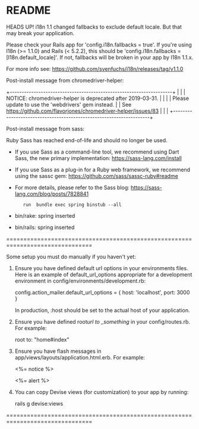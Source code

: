 # README

HEADS UP! i18n 1.1 changed fallbacks to exclude default locale.
But that may break your application.

Please check your Rails app for 'config.i18n.fallbacks = true'.
If you're using I18n (>= 1.1.0) and Rails (< 5.2.2), this should be
'config.i18n.fallbacks = [I18n.default_locale]'.
If not, fallbacks will be broken in your app by I18n 1.1.x.

For more info see:
https://github.com/svenfuchs/i18n/releases/tag/v1.1.0

Post-install message from chromedriver-helper:

+--------------------------------------------------------------------+
| |
| NOTICE: chromedriver-helper is deprecated after 2019-03-31. |
| |
| Please update to use the 'webdrivers' gem instead. |
| See https://github.com/flavorjones/chromedriver-helper/issues/83 |
| |
+--------------------------------------------------------------------+

Post-install message from sass:

Ruby Sass has reached end-of-life and should no longer be used.

- If you use Sass as a command-line tool, we recommend using Dart Sass, the new
  primary implementation: https://sass-lang.com/install

- If you use Sass as a plug-in for a Ruby web framework, we recommend using the
  sassc gem: https://github.com/sass/sassc-ruby#readme

- For more details, please refer to the Sass blog:
  https://sass-lang.com/blog/posts/7828841

         run  bundle exec spring binstub --all

- bin/rake: spring inserted
- bin/rails: spring inserted

===============================================================================

Some setup you must do manually if you haven't yet:

1. Ensure you have defined default url options in your environments files. Here
   is an example of default_url_options appropriate for a development environment
   in config/environments/development.rb:

   config.action_mailer.default_url_options = { host: 'localhost', port: 3000 }

   In production, :host should be set to the actual host of your application.

2. Ensure you have defined root*url to \_something* in your config/routes.rb.
   For example:

   root to: "home#index"

3. Ensure you have flash messages in app/views/layouts/application.html.erb.
   For example:

     <p class="notice"><%= notice %></p>
     <p class="alert"><%= alert %></p>

4. You can copy Devise views (for customization) to your app by running:

   rails g devise:views

===============================================================================
